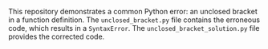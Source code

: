 This repository demonstrates a common Python error: an unclosed bracket in a function definition. The `unclosed_bracket.py` file contains the erroneous code, which results in a `SyntaxError`. The `unclosed_bracket_solution.py` file provides the corrected code.